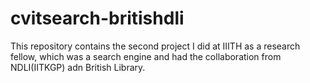 # cvitsearch-britishdli
This repository contains the second project I did at IIITH as a research fellow, which was a search engine and had the collaboration from NDLI(IITKGP) adn British Library.
